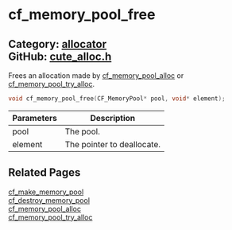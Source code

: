 [](../header.md ':include')

# cf_memory_pool_free

Category: [allocator](https://github.com/RandyGaul/cute_framework/blob/master/docs/api_reference?id=allocator)  
GitHub: [cute_alloc.h](https://github.com/RandyGaul/cute_framework/blob/master/include/cute_alloc.h)  
---

Frees an allocation made by [cf_memory_pool_alloc](https://github.com/RandyGaul/cute_framework/blob/master/docs/allocator/cf_memory_pool_alloc.md) or [cf_memory_pool_try_alloc](https://github.com/RandyGaul/cute_framework/blob/master/docs/allocator/cf_memory_pool_try_alloc.md).

```cpp
void cf_memory_pool_free(CF_MemoryPool* pool, void* element);
```

Parameters | Description
--- | ---
pool | The pool.
element | The pointer to deallocate.

## Related Pages

[cf_make_memory_pool](https://github.com/RandyGaul/cute_framework/blob/master/docs/allocator/cf_make_memory_pool.md)  
[cf_destroy_memory_pool](https://github.com/RandyGaul/cute_framework/blob/master/docs/allocator/cf_destroy_memory_pool.md)  
[cf_memory_pool_alloc](https://github.com/RandyGaul/cute_framework/blob/master/docs/allocator/cf_memory_pool_alloc.md)  
[cf_memory_pool_try_alloc](https://github.com/RandyGaul/cute_framework/blob/master/docs/allocator/cf_memory_pool_try_alloc.md)  
